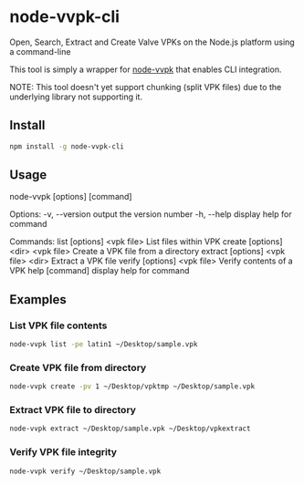 # node-vvpk-cli
Open, Search, Extract and Create Valve VPKs on the Node.js platform using a command-line

This tool is simply a wrapper for [node-vvpk](https://github.com/kingoftherats/node-vvpk) that enables CLI integration.

NOTE: This tool doesn't yet support chunking (split VPK files) due to the underlying library not supporting it.

## Install

```sh
npm install -g node-vvpk-cli
```

## Usage

node-vvpk \[options\] \[command\]

Options:
  -v, --version                       output the version number
  -h, --help                          display help for command

Commands:
  list \[options] &lt;vpk file>           List files within VPK
  create \[options] &lt;dir> &lt;vpk file>   Create a VPK file from a directory
  extract \[options] &lt;vpk file> &lt;dir>  Extract a VPK file
  verify \[options] &lt;vpk file>         Verify contents of a VPK
  help \[command]                      display help for command

## Examples

### List VPK file contents

```sh
node-vvpk list -pe latin1 ~/Desktop/sample.vpk
```

### Create VPK file from directory

```sh
node-vvpk create -pv 1 ~/Desktop/vpktmp ~/Desktop/sample.vpk
```

### Extract VPK file to directory

```sh
node-vvpk extract ~/Desktop/sample.vpk ~/Desktop/vpkextract
```

### Verify VPK file integrity

```sh
node-vvpk verify ~/Desktop/sample.vpk
```